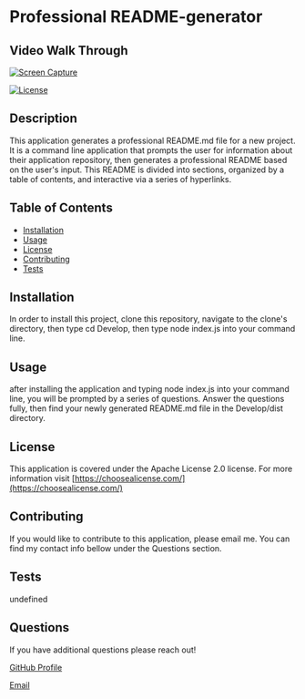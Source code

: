 # Professional README-generator

## Video Walk Through

[![Screen Capture](https://img.youtube.com/vi/FX4WBwVGKfY/0.jpg)](https://youtu.be/FX4WBwVGKfY)

[![License](https://img.shields.io/badge/License-Apache%202.0-yellowgreen.svg)](https://opensource.org/licenses/Apache-2.0) 

## Description

This application generates a professional README.md file for a new project. It is a command line application that prompts the user for information about their application repository, then generates a professional README based on the user's input. This README is divided into sections, organized by a table of contents, and interactive via a series of hyperlinks. 

## Table of Contents

* [Installation](#installation)
* [Usage](#usage)
* [License](#license)    
* [Contributing](#Contributing)
* [Tests](#Tests)

## Installation

In order to install this project, clone this repository, navigate to the clone's directory, then type cd Develop, then type node index.js into your command line.

## Usage

after installing the application and typing node index.js into your command line, you will be prompted by a series of questions. Answer the questions fully, then find your newly generated README.md file in the Develop/dist directory.

## License

This application is covered under the Apache License 2.0 license. For more information visit [https://choosealicense.com/](https://choosealicense.com/)

## Contributing

If you would like to contribute to this application, please email me. You can find my contact info bellow under the Questions section.

## Tests

undefined

## Questions

If you have additional questions please reach out!
    
[GitHub Profile](https://github.com/lrk83)

[Email](lrk83@cornell.edu)
